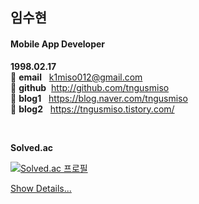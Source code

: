 ## 임수현
#### Mobile App Developer 
**1998.02.17**  
:star2: **email**&nbsp;&nbsp;&nbsp;k1miso012@gmail.com  
:star2: **github**&nbsp;&nbsp;http://github.com/tngusmiso  
:star2: **blog1**&nbsp;&nbsp;&nbsp;https://blog.naver.com/tngusmiso  
:star2: **blog2**&nbsp;&nbsp;&nbsp;https://tngusmiso.tistory.com/

<br/>

**Solved.ac**

[![Solved.ac
프로필](http://mazassumnida.wtf/api/v2/generate_badge?boj={handle})](https://solved.ac/{handle})

[Show Details...](https://github.com/tngusmiso/Portfolio-Dev.Suhyun)

